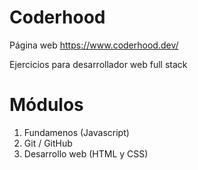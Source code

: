 # Coderhood
Página web https://www.coderhood.dev/

Ejercicios para desarrollador web full stack

# Módulos
1. Fundamenos (Javascript)
2. Git / GitHub
3. Desarrollo web (HTML y CSS)
 
